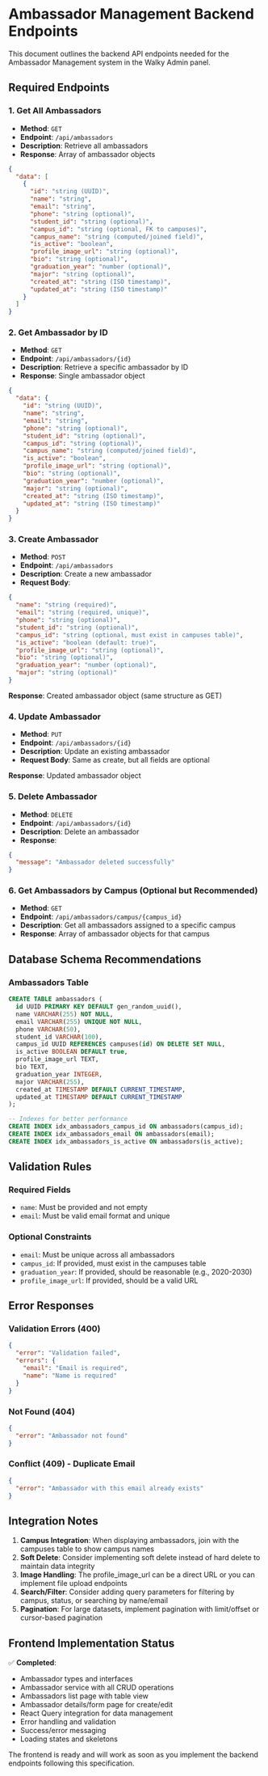 # Ambassador Management Backend Endpoints

This document outlines the backend API endpoints needed for the Ambassador Management system in the Walky Admin panel.

## Required Endpoints

### 1. Get All Ambassadors

- **Method**: `GET`
- **Endpoint**: `/api/ambassadors`
- **Description**: Retrieve all ambassadors
- **Response**: Array of ambassador objects

```json
{
  "data": [
    {
      "id": "string (UUID)",
      "name": "string",
      "email": "string",
      "phone": "string (optional)",
      "student_id": "string (optional)",
      "campus_id": "string (optional, FK to campuses)",
      "campus_name": "string (computed/joined field)",
      "is_active": "boolean",
      "profile_image_url": "string (optional)",
      "bio": "string (optional)",
      "graduation_year": "number (optional)",
      "major": "string (optional)",
      "created_at": "string (ISO timestamp)",
      "updated_at": "string (ISO timestamp)"
    }
  ]
}
```

### 2. Get Ambassador by ID

- **Method**: `GET`
- **Endpoint**: `/api/ambassadors/{id}`
- **Description**: Retrieve a specific ambassador by ID
- **Response**: Single ambassador object

```json
{
  "data": {
    "id": "string (UUID)",
    "name": "string",
    "email": "string",
    "phone": "string (optional)",
    "student_id": "string (optional)",
    "campus_id": "string (optional)",
    "campus_name": "string (computed/joined field)",
    "is_active": "boolean",
    "profile_image_url": "string (optional)",
    "bio": "string (optional)",
    "graduation_year": "number (optional)",
    "major": "string (optional)",
    "created_at": "string (ISO timestamp)",
    "updated_at": "string (ISO timestamp)"
  }
}
```

### 3. Create Ambassador

- **Method**: `POST`
- **Endpoint**: `/api/ambassadors`
- **Description**: Create a new ambassador
- **Request Body**:

```json
{
  "name": "string (required)",
  "email": "string (required, unique)",
  "phone": "string (optional)",
  "student_id": "string (optional)",
  "campus_id": "string (optional, must exist in campuses table)",
  "is_active": "boolean (default: true)",
  "profile_image_url": "string (optional)",
  "bio": "string (optional)",
  "graduation_year": "number (optional)",
  "major": "string (optional)"
}
```

**Response**: Created ambassador object (same structure as GET)

### 4. Update Ambassador

- **Method**: `PUT`
- **Endpoint**: `/api/ambassadors/{id}`
- **Description**: Update an existing ambassador
- **Request Body**: Same as create, but all fields are optional

**Response**: Updated ambassador object

### 5. Delete Ambassador

- **Method**: `DELETE`
- **Endpoint**: `/api/ambassadors/{id}`
- **Description**: Delete an ambassador
- **Response**:

```json
{
  "message": "Ambassador deleted successfully"
}
```

### 6. Get Ambassadors by Campus (Optional but Recommended)

- **Method**: `GET`
- **Endpoint**: `/api/ambassadors/campus/{campus_id}`
- **Description**: Get all ambassadors assigned to a specific campus
- **Response**: Array of ambassador objects for that campus

## Database Schema Recommendations

### Ambassadors Table

```sql
CREATE TABLE ambassadors (
  id UUID PRIMARY KEY DEFAULT gen_random_uuid(),
  name VARCHAR(255) NOT NULL,
  email VARCHAR(255) UNIQUE NOT NULL,
  phone VARCHAR(50),
  student_id VARCHAR(100),
  campus_id UUID REFERENCES campuses(id) ON DELETE SET NULL,
  is_active BOOLEAN DEFAULT true,
  profile_image_url TEXT,
  bio TEXT,
  graduation_year INTEGER,
  major VARCHAR(255),
  created_at TIMESTAMP DEFAULT CURRENT_TIMESTAMP,
  updated_at TIMESTAMP DEFAULT CURRENT_TIMESTAMP
);

-- Indexes for better performance
CREATE INDEX idx_ambassadors_campus_id ON ambassadors(campus_id);
CREATE INDEX idx_ambassadors_email ON ambassadors(email);
CREATE INDEX idx_ambassadors_is_active ON ambassadors(is_active);
```

## Validation Rules

### Required Fields

- `name`: Must be provided and not empty
- `email`: Must be valid email format and unique

### Optional Constraints

- `email`: Must be unique across all ambassadors
- `campus_id`: If provided, must exist in the campuses table
- `graduation_year`: If provided, should be reasonable (e.g., 2020-2030)
- `profile_image_url`: If provided, should be a valid URL

## Error Responses

### Validation Errors (400)

```json
{
  "error": "Validation failed",
  "errors": {
    "email": "Email is required",
    "name": "Name is required"
  }
}
```

### Not Found (404)

```json
{
  "error": "Ambassador not found"
}
```

### Conflict (409) - Duplicate Email

```json
{
  "error": "Ambassador with this email already exists"
}
```

## Integration Notes

1. **Campus Integration**: When displaying ambassadors, join with the campuses table to show campus names
2. **Soft Delete**: Consider implementing soft delete instead of hard delete to maintain data integrity
3. **Image Handling**: The profile_image_url can be a direct URL or you can implement file upload endpoints
4. **Search/Filter**: Consider adding query parameters for filtering by campus, status, or searching by name/email
5. **Pagination**: For large datasets, implement pagination with limit/offset or cursor-based pagination

## Frontend Implementation Status

✅ **Completed**:

- Ambassador types and interfaces
- Ambassador service with all CRUD operations
- Ambassadors list page with table view
- Ambassador details/form page for create/edit
- React Query integration for data management
- Error handling and validation
- Success/error messaging
- Loading states and skeletons

The frontend is ready and will work as soon as you implement the backend endpoints following this specification.
